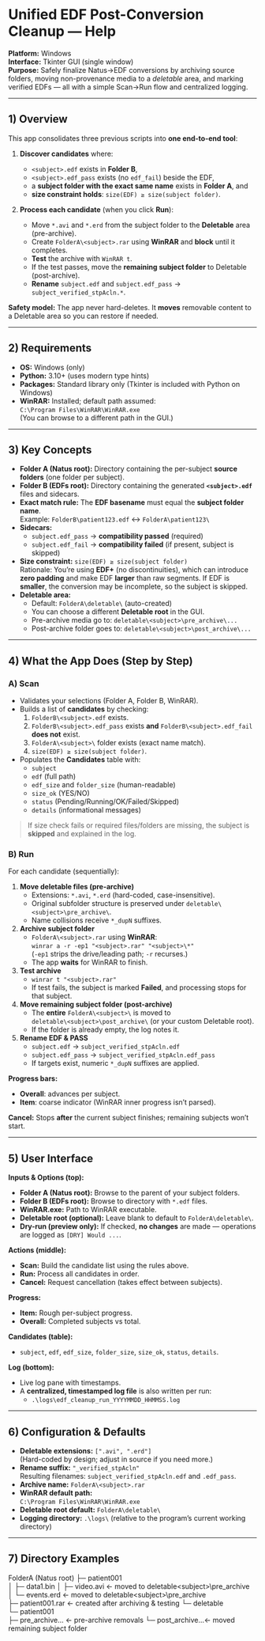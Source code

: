 # Unified EDF Post-Conversion Cleanup — Help

**Platform:** Windows  
**Interface:** Tkinter GUI (single window)  
**Purpose:** Safely finalize Natus→EDF conversions by archiving source folders, moving non-provenance media to a _deletable_ area, and marking verified EDFs — all with a simple Scan→Run flow and centralized logging.

---

## 1) Overview

This app consolidates three previous scripts into **one end-to-end tool**:

1. **Discover candidates** where:
   - `<subject>.edf` exists in **Folder B**,
   - `<subject>.edf_pass` exists (no `edf_fail`) beside the EDF,
   - a **subject folder with the exact same name** exists in **Folder A**, and
   - **size constraint holds**: `size(EDF) ≥ size(subject folder)`.

2. **Process each candidate** (when you click **Run**):
   - Move `*.avi` and `*.erd` from the subject folder to the **Deletable** area (pre-archive).
   - Create `FolderA\<subject>.rar` using **WinRAR** and **block** until it completes.
   - **Test** the archive with `WinRAR t`.
   - If the test passes, move the **remaining subject folder** to Deletable (post-archive).
   - **Rename** `subject.edf` and `subject.edf_pass` → `subject_verified_stpAcln.*`.

**Safety model:** The app never hard-deletes. It **moves** removable content to a Deletable area so you can restore if needed.

---

## 2) Requirements

- **OS:** Windows (only)
- **Python:** 3.10+ (uses modern type hints)
- **Packages:** Standard library only (Tkinter is included with Python on Windows)
- **WinRAR:** Installed; default path assumed:  
  `C:\Program Files\WinRAR\WinRAR.exe`  
  (You can browse to a different path in the GUI.)

---

## 3) Key Concepts

- **Folder A (Natus root):** Directory containing the per-subject **source folders** (one folder per subject).
- **Folder B (EDFs root):** Directory containing the generated **`<subject>.edf`** files and sidecars.
- **Exact match rule:** The **EDF basename** must equal the **subject folder name**.  
  Example: `FolderB\patient123.edf` ↔ `FolderA\patient123\`
- **Sidecars:**  
  - `subject.edf_pass` → **compatibility passed** (required)  
  - `subject.edf_fail` → **compatibility failed** (if present, subject is skipped)
- **Size constraint:** `size(EDF) ≥ size(subject folder)`  
  Rationale: You’re using **EDF+** (no discontinuities), which can introduce **zero padding** and make EDF **larger** than raw segments. If EDF is **smaller**, the conversion may be incomplete, so the subject is skipped.
- **Deletable area:**  
  - Default: `FolderA\deletable\` (auto-created)  
  - You can choose a different **Deletable root** in the GUI.  
  - Pre-archive media go to: `deletable\<subject>\pre_archive\...`  
  - Post-archive folder goes to: `deletable\<subject>\post_archive\...`

---

## 4) What the App Does (Step by Step)

### A) Scan
- Validates your selections (Folder A, Folder B, WinRAR).
- Builds a list of **candidates** by checking:
  1. `FolderB\<subject>.edf` exists.
  2. `FolderB\<subject>.edf_pass` exists **and** `FolderB\<subject>.edf_fail` **does not** exist.
  3. `FolderA\<subject>\` folder exists (exact name match).
  4. `size(EDF) ≥ size(subject folder)`.
- Populates the **Candidates** table with:
  - `subject`  
  - `edf` (full path)  
  - `edf_size` and `folder_size` (human-readable)  
  - `size_ok` (YES/NO)  
  - `status` (Pending/Running/OK/Failed/Skipped)  
  - `details` (informational messages)

> If size check fails or required files/folders are missing, the subject is **skipped** and explained in the log.

### B) Run
For each candidate (sequentially):
1. **Move deletable files (pre-archive)**  
   - Extensions: `*.avi`, `*.erd` (hard-coded, case-insensitive).  
   - Original subfolder structure is preserved under `deletable\<subject>\pre_archive\`.  
   - Name collisions receive `*_dupN` suffixes.
2. **Archive subject folder**  
   - `FolderA\<subject>.rar` using **WinRAR**:  
     `winrar a -r -ep1 "<subject>.rar" "<subject>\*"`  
     (`-ep1` strips the drive/leading path; `-r` recurses.)
   - The app **waits** for WinRAR to finish.
3. **Test archive**  
   - `winrar t "<subject>.rar"`  
   - If test fails, the subject is marked **Failed**, and processing stops for that subject.
4. **Move remaining subject folder (post-archive)**  
   - The **entire** `FolderA\<subject>\` is moved to  
     `deletable\<subject>\post_archive\` (or your custom Deletable root).  
   - If the folder is already empty, the log notes it.
5. **Rename EDF & PASS**  
   - `subject.edf` → `subject_verified_stpAcln.edf`  
   - `subject.edf_pass` → `subject_verified_stpAcln.edf_pass`  
   - If targets exist, numeric `*_dupN` suffixes are applied.

**Progress bars:**  
- **Overall**: advances per subject.  
- **Item**: coarse indicator (WinRAR inner progress isn’t parsed).  

**Cancel:** Stops **after** the current subject finishes; remaining subjects won’t start.

---

## 5) User Interface

**Inputs & Options (top):**
- **Folder A (Natus root):** Browse to the parent of your subject folders.
- **Folder B (EDFs root):** Browse to directory with `*.edf` files.
- **WinRAR.exe:** Path to WinRAR executable.
- **Deletable root (optional):** Leave blank to default to `FolderA\deletable\`.
- **Dry-run (preview only):** If checked, **no changes** are made — operations are logged as `[DRY] Would ...`.

**Actions (middle):**
- **Scan:** Build the candidate list using the rules above.
- **Run:** Process all candidates in order.
- **Cancel:** Request cancellation (takes effect between subjects).

**Progress:**
- **Item:** Rough per-subject progress.
- **Overall:** Completed subjects vs total.

**Candidates (table):**
- `subject`, `edf`, `edf_size`, `folder_size`, `size_ok`, `status`, `details`.

**Log (bottom):**
- Live log pane with timestamps.
- A **centralized, timestamped log file** is also written per run:
  - `.\logs\edf_cleanup_run_YYYYMMDD_HHMMSS.log`

---

## 6) Configuration & Defaults

- **Deletable extensions:** `[".avi", ".erd"]`  
  (Hard-coded by design; adjust in source if you need more.)
- **Rename suffix:** `"_verified_stpAcln"`  
  Resulting filenames: `subject_verified_stpAcln.edf` and `.edf_pass`.
- **Archive name:** `FolderA\<subject>.rar`
- **WinRAR default path:**  
  `C:\Program Files\WinRAR\WinRAR.exe`
- **Deletable root default:** `FolderA\deletable\`
- **Logging directory:** `.\logs\` (relative to the program’s current working directory)

---

## 7) Directory Examples

FolderA (Natus root)
├─ patient001\
│  ├─ data1.bin
│  ├─ video.avi          ← moved to deletable\<subject>\pre_archive\
│  └─ events.erd         ← moved to deletable\<subject>\pre_archive\
├─ patient001.rar        ← created after archiving & testing
└─ deletable\
   └─ patient001\
      ├─ pre_archive\... ← pre-archive removals
      └─ post_archive\...← moved remaining subject folder
